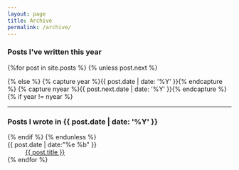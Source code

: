 ```yaml
---
layout: page
title: Archive
permalink: /archive/
---
```



<h3>Posts I've written this year</h3>

{%for post in site.posts %}
{% unless post.next %}
<dl class="dl-horizontal">
{% else %}
    {% capture year %}{{ post.date | date: '%Y' }}{% endcapture %}
    {% capture nyear %}{{ post.next.date | date: '%Y' }}{% endcapture %}
{% if year != nyear %}
</dl>

---

<h3>Posts I wrote in {{ post.date | date: '%Y' }}</h3>

<dl class="dl-horizontal">
{% endif %}
{% endunless %}
    <dt>
        {{ post.date | date:"%e %b" }}
    </dt>
    <dd>
        <a href="{{ post.url }}">{{ post.title }}</a>
    </dd>
{% endfor %}
</dl>
